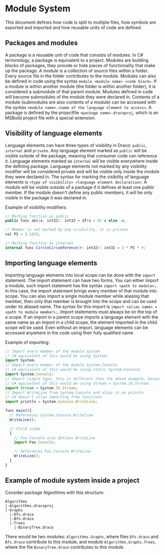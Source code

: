 # Module System
This document defines how code is split to multiple files, how symbols are exported and imported and how reusable units of code are defined.  

## Packages and modules
A package is a reusable unit of code that consists of modules. In C# terminology, a package is equivalent to a project. Modules are building blocks of packages, they provide or hide pieces of functionality that make up the package.
A module is a collection of source files within a folder. Every source file in the folder contributes to the module. Modules can also be defined in code using the syntax `module <module name> <code block>`.
If a module is within another module (the folder is within another folder), it is considered a submodule of that parent module. Modules defined in code will become submodules of the module they were declared in.
Contents of a module (submodules are also contents of a module) can be accessed with the syntax `<module name>.<name of the language element to access>`.
A package is defined by the projectfile `<package name>.dracoproj`, which is an MSBuild project file with a special extension.

## Visibility of language elements
Language elements can have three types of visibility in Draco: `public`, `internal` and `private`.
Any language element marked as `public` will be visible outside of the package, meaning that consumer code can reference it. Language elements marked as `internal` will be visible everywhere inside the defining package. Language elements not marked by any visibility modifier will be considered private and will be visible only inside the module they were declared in. The syntax for marking the visibility of language elements is `<type of visibility> <language element declaration>`. A module will be visible outside of a package if it defines at least one public member. If the module doesn't define any public members, it will be only visible in the package it was declared in.  

Example of visibility modifiers:
```c#
// Marking function as public
public func abs(x: int32): int32 = if(x > 0) x else -x;

// Member is not marked by any visibility, it is private
val PI = 3.1415;

// Marking function as internal
internal func CircleCircumference(r: int32): int32 = 2 * PI * r;
```

## Importing language elements
Importing language elements into local scope can be done with the `import` statement. The import statement can have two forms. You can either import a module, such import statement has the syntax `import <path to module>;`. In this case, the import statement brings every member of that module into scope. You can also import a single module member while aliasing that member, then only that member is brought into the scope and can be used under its aliased name. The syntax for this import is `import <alias name> = <path to module member>;`. Import statements must always be on the top of a scope. If an import in a parent scope imports a language element with the same name as an import in a child scope, the element imported in the child scope will be used. Even without an import, language elements can be accessed anywhere in the code using their fully qualified name.  

Example of importing:
```js
// Import every member of the module System
// C# equivalent of this would be using System;
import System;
// Import every member of the module System.Console
// C# equivalent of this would be using static System.Console;
import System.Console;
// Import single type, this is different than the above example, because this type is not static, which means it is not a module
// C# equivalent of this would be using Stream = System.IO.Stream;
import Stream = System.IO.Stream;
// Import WriteLine from System.Console and alias it as println
// C# doesn't allow importing free functions
import println = System.Console.WriteLine;

func main(){
  // References System.Console.Writeline
  WriteLine();

  // Child scope
  {
    // Foo.Console also defines WriteLine
    import Foo.Console;

    // References Foo.Console.WriteLine
    WriteLine();
  }
}
```

## Example of module system inside a project
Consider package Algorithms with this structure:
```
Algorithms
|-Algorithms.dracoproj
|-Graphs
  |-Dfs.draco
  |-Bfs.draco
  |-Trees
    |-BinaryTree.draco
```  
There would be two modules: `Algorithms.Graphs`, where files `Dfs.draco` and `Bfs.draco` contribute to this module, and module `Algorithms.Graphs.Trees`, where the file `BinaryTree.draco` contributes to this module.
